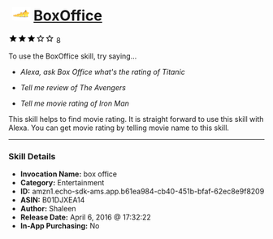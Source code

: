 # &nbsp;<img src="skill_icon" alt="BoxOffice icon" width="36"> [BoxOffice](http://alexa.amazon.com/#skills/amzn1.echo-sdk-ams.app.b61ea984-cb40-451b-bfaf-62ec8e9f8209)
![3 stars](../../images/ic_star_black_18dp_1x.png)![3 stars](../../images/ic_star_black_18dp_1x.png)![3 stars](../../images/ic_star_black_18dp_1x.png)![3 stars](../../images/ic_star_border_black_18dp_1x.png)![3 stars](../../images/ic_star_border_black_18dp_1x.png) 8

To use the BoxOffice skill, try saying...

* *Alexa, ask Box Office what's the rating of Titanic*

* *Tell me review of The Avengers*

* *Tell me movie rating of Iron Man*

This skill helps to find movie rating. It is straight forward to use this skill with Alexa. You can get movie rating by telling movie name to this skill.

***

### Skill Details

* **Invocation Name:** box office
* **Category:** Entertainment
* **ID:** amzn1.echo-sdk-ams.app.b61ea984-cb40-451b-bfaf-62ec8e9f8209
* **ASIN:** B01DJXEA14
* **Author:** Shaleen
* **Release Date:** April 6, 2016 @ 17:32:22
* **In-App Purchasing:** No
